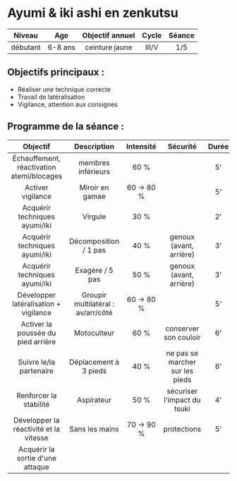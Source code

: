 # Ayumi & iki ashi en zenkutsu

|Niveau | Age | Objectif annuel | Cycle | Séance |
|:-:|:-:|:-:|:-:|:-:|
|débutant | 6-8 ans | ceinture jaune | III/V | 1/5 |

## Objectifs principaux :
- Réaliser une technique correcte
- Travail de latéralisation
- Vigilance, attention aux consignes

## Programme de la séance :

| Objectif | Description | Intensité | Sécurité | Durée |
|:-:|:-:|:-:|:-:|:-:|
|Échauffement, réactivation atemi/blocages | membres inférieurs | 60 % | | 5' |
|Activer vigilance | Miroir en gamae | 60 &rarr; 80 % | | 5' |
|Acquérir techniques ayumi/iki  | Virgule | 30 % |  | 2' |
|Acquérir techniques ayumi/iki  | Décomposition / 1 pas | 40 % | genoux (avant, arrière) | 3' |
|Acquérir techniques ayumi/iki  | Exagère / 5 pas | 50 % | genoux (avant, arrière) | 3' |
|Développer latéralisation + vigilance | Groupir multilatéral : av/arr/côté | 60 &rarr; 80 % | | 5' |
|Activer la poussée du pied arrière | Motoculteur | 60 % | conserver son couloir | 6' |
|Suivre le/la partenaire | Déplacement à 3 pieds | 40 % | ne pas se marcher sur les pieds | 6' |
|Renforcer la stabilité | Aspirateur | 50 % | sécuriser l'impact du tsuki | 4' |
|Développer la réactivité et la vitesse | Sans les mains | 70 &rarr; 90 % | protections | 5' |
|Acquérir la sortie d'une attaque

